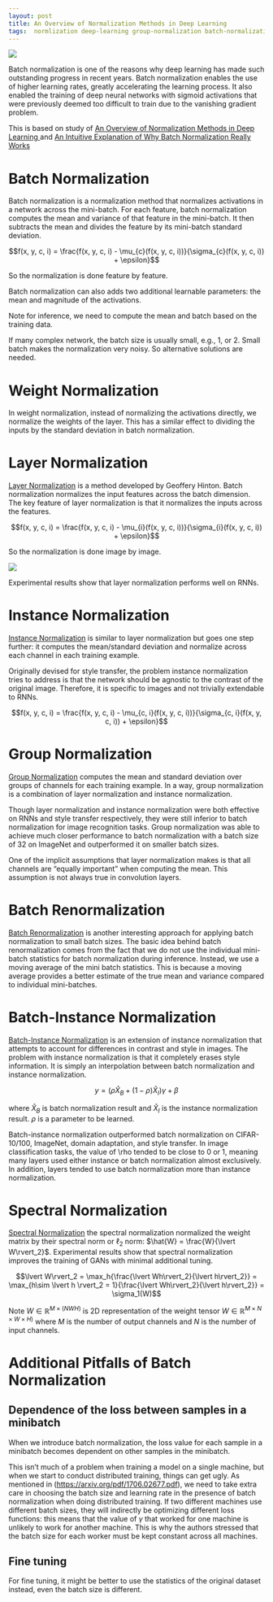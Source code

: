 ```yaml
---
layout: post
title: An Overview of Normalization Methods in Deep Learning
tags:  normlization deep-learning group-normalization batch-normalization
---
```


![](https://i1.wp.com/mlexplained.com/wp-content/uploads/2018/11/Screen-Shot-2018-11-28-at-4.56.06-PM.png?w=522)

Batch normalization is one of the reasons why deep learning has made such outstanding progress in recent years. Batch normalization enables the use of higher learning rates, greatly accelerating the learning process. It also enabled the training of deep neural networks with sigmoid activations that were previously deemed too difficult to train due to the vanishing gradient problem.

This is based on study of [An Overview of Normalization Methods in Deep Learning
](http://mlexplained.com/2018/11/30/an-overview-of-normalization-methods-in-deep-learning/) and [An Intuitive Explanation of Why Batch Normalization Really Works ](http://mlexplained.com/2018/01/10/an-intuitive-explanation-of-why-batch-normalization-really-works-normalization-in-deep-learning-part-1/)

# Batch Normalization

Batch normalization is a normalization method that normalizes activations in a network across the mini-batch. For each feature, batch normalization computes the mean and variance of that feature in the mini-batch. It then subtracts the mean and divides the feature by its mini-batch standard deviation.

$$f(x, y, c, i) = \frac{f(x, y, c, i) - \mu_{c}(f(x, y, c, i))}{\sigma_{c}(f(x, y, c, i)) + \epsilon}$$

So the normalization is done feature by feature.

Batch normalization can also adds two additional learnable parameters: the mean and magnitude of the activations.

Note for inference, we need to compute the mean and batch based on the training data.

If many complex network, the batch size is usually small, e.g., $1$, or $2$. Small batch makes the normalization very noisy. So alternative solutions are needed.

# Weight Normalization

In weight normalization, instead of normalizing the activations directly, we normalize the weights of the layer. This has a similar effect to dividing the inputs by the standard deviation in batch normalization.

# Layer Normalization

[Layer Normalization](https://arxiv.org/pdf/1607.06450.pdf) is a method developed by Geoffery Hinton. Batch normalization normalizes the input features across the batch dimension. The key feature of layer normalization is that it normalizes the inputs across the features.

$$f(x, y, c, i) = \frac{f(x, y, c, i) - \mu_{i}(f(x, y, c, i))}{\sigma_{i}(f(x, y, c, i)) + \epsilon}$$

So the normalization is done image by image.

![](https://i1.wp.com/mlexplained.com/wp-content/uploads/2018/01/%E3%82%B9%E3%82%AF%E3%83%AA%E3%83%BC%E3%83%B3%E3%82%B7%E3%83%A7%E3%83%83%E3%83%88-2018-01-11-11.48.12.png?resize=1024%2C598)

Experimental results show that layer normalization performs well on RNNs.

# Instance Normalization 
[Instance Normalization](https://arxiv.org/pdf/1607.08022.pdf) is similar to layer normalization but goes one step further: it computes the mean/standard deviation and normalize across each channel in each training example.

Originally devised for style transfer, the problem instance normalization tries to address is that the network should be agnostic to the contrast of the original image. Therefore, it is specific to images and not trivially extendable to RNNs.

$$f(x, y, c, i) = \frac{f(x, y, c, i) - \mu_{c, i}(f(x, y, c, i))}{\sigma_{c, i}(f(x, y, c, i)) + \epsilon}$$

# Group Normalization

[Group Normalization](https://arxiv.org/pdf/1803.08494.pdf) computes the mean and standard deviation over groups of channels for each training example. In a way, group normalization is a combination of layer normalization and instance normalization.

Though layer normalization and instance normalization were both effective on RNNs and style transfer respectively, they were still inferior to batch normalization for image recognition tasks. Group normalization was able to achieve much closer performance to batch normalization with a batch size of 32 on ImageNet and outperformed it on smaller batch sizes.

One of the implicit assumptions that layer normalization makes is that all channels are “equally important” when computing the mean. This assumption is not always true in convolution layers. 

# Batch Renormalization

[Batch Renormalization](https://arxiv.org/pdf/1702.03275.pdf) is another interesting approach for applying batch normalization to small batch sizes. The basic idea behind batch renormalization comes from the fact that we do not use the individual mini-batch statistics for batch normalization during inference. Instead, we use a moving average of the mini batch statistics. This is because a moving average provides a better estimate of the true mean and variance compared to individual mini-batches.

# Batch-Instance Normalization

[Batch-Instance Normalization](https://arxiv.org/pdf/1805.07925.pdf) is an extension of instance normalization that attempts to account for differences in contrast and style in images. The problem with instance normalization is that it completely erases style information. It is simply an interpolation between batch normalization and instance normalization.

$$y=(\rho\hat{X}_B + (1-\rho)\hat{X}_I)\gamma + \beta$$

where $\hat{X}_B$ is batch normalization result and $\hat{X}_I$ is the instance normalization result. $\rho$ is a parameter to be learned.

Batch-instance normalization outperformed batch normalization on CIFAR-10/100, ImageNet, domain adaptation, and style transfer. In image classification tasks, the value of \rho  tended to be close to 0 or 1, meaning many layers used either instance or batch normalization almost exclusively. In addition, layers tended to use batch normalization more than instance normalization.

# Spectral Normalization

[Spectral Normalization](https://arxiv.org/pdf/1802.05957.pdf) the spectral normalization normalized the weight matrix by their spectral norm or $\ell_2$ norm: $\hat{W} = \frac{W}{\lvert W\rvert_2}$. Experimental results show that spectral normalization improves the training of GANs with minimal additional tuning.

$$\lvert W\rvert_2 = \max_h{\frac{\lvert Wh\rvert_2}{\lvert h\rvert_2}} = \max_{h\sim \lvert h \rvert_2 = 1}{\frac{\lvert Wh\rvert_2}{\lvert h\rvert_2}} = \sigma_1(W)$$

Note $W\in\mathbb{R}^{M\times (NWH)}$ is 2D representation of the weight tensor $W\in\mathbb{R}^{M\times N\times W\times H)}$ where $M$ is the number of output channels and $N$ is the number of input channels. 

# Additional Pitfalls of Batch Normalization

## Dependence of the loss between samples in a minibatch

When we introduce batch normalization, the loss value for each sample in a minibatch becomes dependent on other samples in the minibatch.

This isn’t much of a problem when training a model on a single machine, but when we start to conduct distributed training, things can get ugly. As mentioned in (https://arxiv.org/pdf/1706.02677.pdf), we need to take extra care in choosing the batch size and learning rate in the presence of batch normalization when doing distributed training. If two different machines use different batch sizes, they will indirectly be optimizing different loss functions: this means that the value of $\gamma$  that worked for one machine is unlikely to work for another machine. This is why the authors stressed that the batch size for each worker must be kept constant across all machines.

## Fine tuning

For fine tuning, it might be better to use the statistics of the original dataset instead, even the batch size is different.
